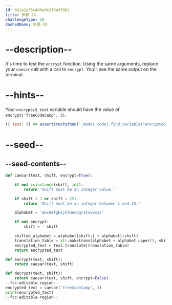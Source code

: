 ```yaml
---
id: 681a2e35c406ade2f0a5f9b2
title: 步骤 24
challengeType: 20
dashedName: 步骤-24
---
```


# --description--

It's time to test the `encrypt` function. Using the same arguments, replace your `caesar` call with a call to `encrypt`. You'll see the same output on the terminal.

# --hints--

Your `encrypted_text` variable should have the value of `encrypt('freeCodeCamp', 3)`.

```js
({ test: () => assert(runPython(`_Node(_code).find_variable("encrypted_text").is_equivalent("encrypted_text = encrypt('freeCodeCamp', 3)")`)) })
```

# --seed--

## --seed-contents--

```py
def caesar(text, shift, encrypt=True):

    if not isinstance(shift, int):
        return 'Shift must be an integer value.'

    if shift < 1 or shift > 25:
        return 'Shift must be an integer between 1 and 25.'

    alphabet = 'abcdefghijklmnopqrstuvwxyz'

    if not encrypt:
        shift = - shift

    shifted_alphabet = alphabet[shift:] + alphabet[:shift]
    translation_table = str.maketrans(alphabet + alphabet.upper(), shifted_alphabet + shifted_alphabet.upper())
    encrypted_text = text.translate(translation_table)
    return encrypted_text

def encrypt(text, shift):
    return caesar(text, shift)

def decrypt(text, shift):
    return caesar(text, shift, encrypt=False)
--fcc-editable-region--
encrypted_text = caesar('freeCodeCamp', 3)
print(encrypted_text)
--fcc-editable-region--
```
